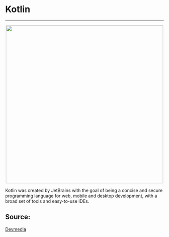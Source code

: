 # Kotlin

<hr/>
<div align="center"><img width="500"  src="https://www.seekpng.com/png/full/308-3081402_collection-hierarchy-in-kotlin.png"/></div>

<p>
  Kotlin was created by JetBrains with the goal of being a concise and secure programming language for web, mobile and desktop development, with a broad set of tools and easy-to-use IDEs.
 </p>
 
 ## Source:
 
 <a href="https://www.devmedia.com.br/guia/linguagem-kotlin/40739">Devmedia</a>
